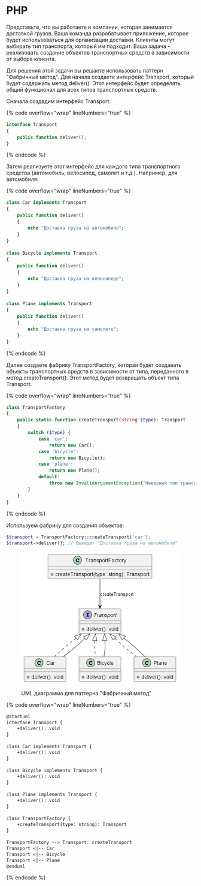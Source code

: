 # PHP

Представьте, что вы работаете в компании, которая занимается доставкой грузов. Ваша команда разрабатывает приложение, которое будет использоваться для организации доставки. Клиенты могут выбирать тип транспорта, который им подходит. Ваша задача - реализовать создание объектов транспортных средств в зависимости от выбора клиента.

Для решения этой задачи вы решаете использовать паттерн "Фабричный метод". Для начала создаете интерфейс Transport, который будет содержать метод deliver(). Этот интерфейс будет определять общий функционал для всех типов транспортных средств.

Сначала создадим интерфейс Transport:

{% code overflow="wrap" lineNumbers="true" %}
```php
interface Transport
{
    public function deliver();
}
```
{% endcode %}

Затем реализуете этот интерфейс для каждого типа транспортного средства (автомобиль, велосипед, самолет и т.д.). Например, для автомобиля:

{% code overflow="wrap" lineNumbers="true" %}
```php
class Car implements Transport
{
    public function deliver()
    {
        echo "Доставка груза на автомобиле";
    }
}

class Bicycle implements Transport
{
    public function deliver()
    {
        echo "Доставка груза на велосипеде";
    }
}

class Plane implements Transport
{
    public function deliver()
    {
        echo "Доставка груза на самолете";
    }
}
```
{% endcode %}

Далее создаете фабрику TransportFactory, которая будет создавать объекты транспортных средств в зависимости от типа, переданного в метод createTransport(). Этот метод будет возвращать объект типа Transport.

{% code overflow="wrap" lineNumbers="true" %}
```php
class TransportFactory
{
    public static function createTransport(string $type): Transport
    {
        switch ($type) {
            case 'car':
                return new Car();
            case 'bicycle':
                return new Bicycle();
            case 'plane':
                return new Plane();
            default:
                throw new InvalidArgumentException('Неверный тип транспорта');
        }
    }
}
```
{% endcode %}

Используем фабрику для создания объектов:

```php
$transport = TransportFactory::createTransport('car');
$transport->deliver(); // Выведет "Доставка груза на автомобиле"
```

<figure><img src="../../../../../.gitbook/assets/image (1) (1) (1) (1) (1) (1) (1) (1) (1) (1) (1) (1) (1) (1) (1) (1) (1) (1) (1) (1).png" alt=""><figcaption><p>UML диаграмма для паттерна "Фабричный метод"</p></figcaption></figure>

{% code overflow="wrap" lineNumbers="true" %}
```plant-uml
@startuml
interface Transport {
    +deliver(): void
}

class Car implements Transport {
    +deliver(): void
}

class Bicycle implements Transport {
    +deliver(): void
}

class Plane implements Transport {
    +deliver(): void
}

class TransportFactory {
    +createTransport(type: string): Transport
}

TransportFactory --> Transport: createTransport
Transport <|-- Car
Transport <|-- Bicycle
Transport <|-- Plane
@enduml

```
{% endcode %}
